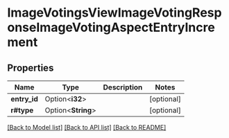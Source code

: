 # ImageVotingsViewImageVotingResponseImageVotingAspectEntryIncrement

## Properties

Name | Type | Description | Notes
------------ | ------------- | ------------- | -------------
**entry_id** | Option<**i32**> |  | [optional]
**r#type** | Option<**String**> |  | [optional]

[[Back to Model list]](../README.md#documentation-for-models) [[Back to API list]](../README.md#documentation-for-api-endpoints) [[Back to README]](../README.md)


